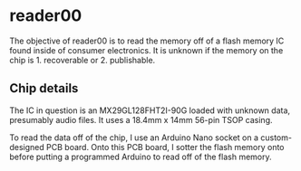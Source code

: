 # reader00

The objective of reader00 is to read the memory off of a flash memory IC found
inside of consumer electronics. It is unknown if the memory on the chip is 1.
recoverable or 2. publishable.

## Chip details

The IC in question is an MX29GL128FHT2I-90G loaded with unknown data, presumably
audio files. It uses a 18.4mm x 14mm 56-pin TSOP casing.

To read the data off of the chip, I use an Arduino Nano socket on a
custom-designed PCB board. Onto this PCB board, I sotter the flash memory onto
before putting a programmed Arduino to read off of the flash memory.
